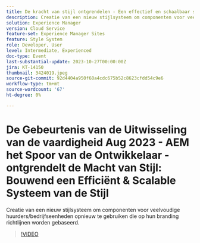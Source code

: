 ```yaml
---
title: De kracht van stijl ontgrendelen - Een effectief en schaalbaar stijlsysteem ontwikkelen
description: Creatie van een nieuw stijlsysteem om componenten voor veelvoudige huurders/bedrijfseenheden opnieuw te gebruiken die op hun branding richtlijnen worden gebaseerd.
solution: Experience Manager
version: Cloud Service
feature-set: Experience Manager Sites
feature: Style System
role: Developer, User
level: Intermediate, Experienced
doc-type: Event
last-substantial-update: 2023-10-27T00:00:00Z
jira: KT-14150
thumbnail: 3424019.jpeg
source-git-commit: 92d4404a950f68a4cdc675b52c8623cfdd54c9e6
workflow-type: tm+mt
source-wordcount: '67'
ht-degree: 0%

---
```



# De Gebeurtenis van de Uitwisseling van de vaardigheid Aug 2023 - AEM het Spoor van de Ontwikkelaar - ontgrendelt de Macht van Stijl: Bouwend een Efficiënt &amp; Scalable Systeem van de Stijl

Creatie van een nieuw stijlsysteem om componenten voor veelvoudige huurders/bedrijfseenheden opnieuw te gebruiken die op hun branding richtlijnen worden gebaseerd.

>[!VIDEO](https://video.tv.adobe.com/v/3424019/?learn=on)
